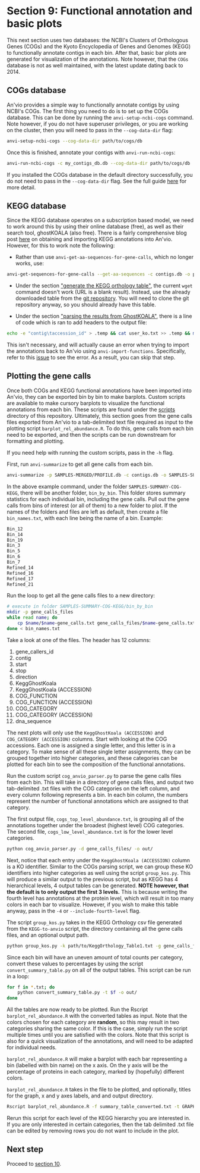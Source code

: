 # Section 9: Functional annotation and basic plots

This next section uses two databases: the NCBI's Clusters of Orthologous Genes (COGs) and the Kyoto Encyclopedia of Genes and Genomes (KEGG) to functionally annotate contigs in each bin. After that, basic bar plots are generated for visualization of the annotations. Note however, that the `COGs` database is not as well maintained, with the latest update dating back to 2014.

## COGs database

An'vio provides a simple way to functionally annotate contigs by using NCBI's COGs. The first thing you need to do is to set up the COGs database. This can be done by running the `anvi-setup-ncbi-cogs` command. Note however, if you do not have superuser privileges, or you are working on the cluster, then you will need to pass in the `--cog-data-dir` flag:

```bash
anvi-setup-ncbi-cogs --cog-data-dir path/to/cogs/db
```

Once this is finished, annotate your contigs with `anvi-run-ncbi-cogs`:

```bash
anvi-run-ncbi-cogs -c my_contigs_db.db --cog-data-dir path/to/cogs/db
```

If you installed the COGs database in the default directory successfully, you do not need to pass in the `--cog-data-dir` flag. See the full guide [here][anvi-cog-annotation-link] for more detail.

## KEGG database

Since the KEGG database operates on a subscription based model, we need to work around this by using their online database (free), as well as their search tool, ghostKOALA (also free). There is a fairly comprehensive blog post [here][anvi-ghostkoala-kegg-annotation-link] on obtaining and importing KEGG annotations into An'vio. However, for this to work note the following:

- Rather than use `anvi-get-aa-sequences-for-gene-calls`, which no longer works, use:

```bash
anvi-get-sequences-for-gene-calls --get-aa-sequences -c contigs.db -o protein-sequences.fa
```

- Under the section ["generate the KEGG orthology table"][anvi-gen-kegg-ortho-table-link], the current `wget` command doesn't work (URL is a blank result). Instead, use the already downloaded table from the [git repository][ghost-koala-parser-link]. You will need to clone the git repository anyway, so you should already have this table.

- Under the section ["parsing the results from GhostKOALA"][anvi-parse-ghostkoala-results-link], there is a line of code which is ran to add headers to the output file:

```bash
echo -e "contig\taccession_id" > .temp && cat user_ko.txt >> .temp && mv .temp user_ko.txt
```

This isn't necessary, and will actually cause an error when trying to import the annotations back to An'vio using `anvi-import-functions`. Specifically, refer to this [issue][ghost-koala-parser-issue-link] to see the error. As a result, you can skip that step.

## Plotting the gene calls

Once both COGs and KEGG functional annotations have been imported into An'vio, they can be exported bin by bin to make barplots. Custom scripts are available to make cursory barplots to visualize the functional annotations from each bin. These scripts are found under the [scripts][scripts-link] directory of this repository. Ultimately, this section goes from the gene calls files exported from An'vio to a tab-delimited text file required as input to the plotting script `barplot_rel_abundance.R`. To do this, gene calls from each bin need to be exported, and then the scripts can be run downstream for formatting and plotting.

If you need help with running the custom scripts, pass in the `-h` flag.

First, run `anvi-summarize` to get all gene calls from each bin.

```bash
anvi-summarize -p SAMPLES-MERGED/PROFILE.db -c contigs.db -o SAMPLES-SUMMARY-COG-KEGG -C BIN-COLLECTION-NAME
```

In the above example command, under the folder `SAMPLES-SUMMARY-COG-KEGG`, there will be another folder, `bin_by_bin`. This folder stores summary statistics for each individual bin, including the gene calls. Pull out the gene calls from bins of interest (or all of them) to a new folder to plot. If the names of the folders and files are left as default, then create a file `bin_names.txt`, with each line being the name of a bin. Example:

```bash
Bin_12
Bin_14
Bin_19
Bin_3
Bin_5
Bin_6
Bin_7
Refined_14
Refined_16
Refined_17
Refined_21
```

Run the loop to get all the gene calls files to a new directory:

```bash
# execute in folder SAMPLES-SUMMARY-COG-KEGG/bin_by_bin
mkdir -p gene_calls_files
while read name; do
    cp $name/$name-gene_calls.txt gene_calls_files/$name-gene_calls.txt
done < bin_names.txt
```

Take a look at one of the files. The header has 12 columns:

1. gene_callers_id	
2. contig	
3. start	
4. stop	
5. direction	
6. KeggGhostKoala	
7. KeggGhostKoala (ACCESSION)	
8. COG_FUNCTION	
9. COG_FUNCTION (ACCESSION)	
10. COG_CATEGORY	
11. COG_CATEGORY (ACCESSION)	
12. dna_sequence

The next plots will only use the `KeggGhostKoala (ACCESSION)` and `COG_CATEGORY (ACCESSION)` columns. Start with looking at the COG accessions. Each one is assigned a single letter, and this letter is in a category. To make sense of all these single letter assignments, they can be grouped together into higher categories, and these categories can be plotted for each bin to see the composition of the functional annotations.

Run the custom script `cog_anvio_parser.py` to parse the gene calls files from each bin. This will take in a directory of gene calls files, and output two tab-delimited .txt files with the COG categories on the left column, and every column following represents a bin. In each bin column, the numbers represent the number of functional annotations which are assigned to that category.

The first output file, `cogs_top_level_abundance.txt`, is grouping all of the annotations together under the broadest (highest level) COG categories. The second file, `cogs_low_level_abundance.txt` is for the lower level categories.

```bash
python cog_anvio_parser.py -d gene_calls_files/ -o out/
```

Next, notice that each entry under the `KeggGhostKoala (ACCESSION)` column is a KO identifier. Similar to the COGs parsing script, we can group these KO identifiers into higher categories as well using the script `group_kos.py`. This will produce a similar output to the previous script, but as KEGG has 4 hierarchical levels, 4 output tables can be generated. **NOTE however, that the default is to only output the first 3 levels.** This is because writing the fourth level has annotations at the protein level, which will result in too many colors in each bar to visualize. However, if you wish to make this table anyway, pass in the `-4` or `--include-fourth-level` flag.

The script `group_kos.py` takes in the KEGG Orthology csv file generated from the `KEGG-to-anvio` script, the directory containing all the gene calls files, and an optional output path.

```bash
python group_kos.py -k path/to/KeggOrthology_Table1.txt -g gene_calls_files/ -o out/
```

Since each bin will have an uneven amount of total counts per category, convert these values to percentages by using the script `convert_summary_table.py` on all of the output tables. This script can be run in a loop:

```bash
for f in *.txt; do
    python convert_summary_table.py -t $f -o out/
done
```

All the tables are now ready to be plotted. Run the Rscript `barplot_rel_abundance.R` with the converted tables as input. Note that the colors chosen for each category are **random**, so this may result in two categories sharing the same color. If this is the case, simply run the script multiple times until you are satisfied with the colors. Note that this script is also for a quick visualization of the annotations, and will need to be adapted for individual needs.

`barplot_rel_abundance.R` will make a barplot with each bar representing a bin (labelled with bin name) on the x axis. On the y axis will be the percentage of proteins in each category, marked by (hopefully) different colors.

`barplot_rel_abundance.R` takes in the file to be plotted, and optionally, titles for the graph, x and y axes labels, and and output directory.

```bash
Rscript barplot_rel_abundance.R -f summary_table_converted.txt -t GRAPH_TITLE -x X_AXIS_LABELS -y Y_AXIS_LABEL -o out/
```

Rerun this script for each level of the KEGG hierarchy you are interested in. If you are only interested in certain categories, then the tab delimited .txt file can be edited by removing rows you do not want to include in the plot. 

## Next step

Proceed to [section 10][section10-link].

[anvi-cog-annotation-link]: http://merenlab.org/2016/10/25/cog-annotation/
[anvi-ghostkoala-kegg-annotation-link]: http://merenlab.org/2018/01/17/importing-ghostkoala-annotations/
[anvi-gen-kegg-ortho-table-link]: http://merenlab.org/2018/01/17/importing-ghostkoala-annotations/#generate-the-kegg-orthology-table
[anvi-parse-ghostkoala-results-link]: http://merenlab.org/2018/01/17/importing-ghostkoala-annotations/#parsing-the-results-from-ghostkoala
[ghost-koala-parser-link]: https://github.com/edgraham/GhostKoalaParser/blob/master/samples/KO_Orthology_ko00001.txt
[ghost-koala-parser-issue-link]: https://github.com/edgraham/GhostKoalaParser/issues/3
[scripts-link]: ../scripts
[section10-link]: ../section_10
